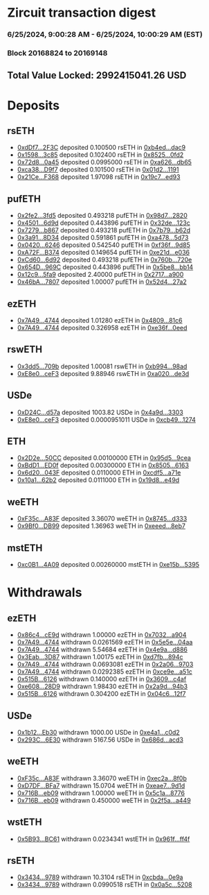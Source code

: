 # Zircuit transaction digest
### 6/25/2024, 9:00:28 AM - 6/25/2024, 10:00:29 AM (EST)
### Block 20168824 to 20169148

## Total Value Locked: 2992415041.26 USD

# Deposits
## rsETH
- [0xdDf7...2F3C](https://etherscan.io/address/0xdDf7d33Fe1F1F66b9ad044e3461C32ecf91C2F3C) deposited 0.100500 rsETH in [0xb4ed...dac9](https://etherscan.io/tx/0xdDf7d33Fe1F1F66b9ad044e3461C32ecf91C2F3C)
- [0x1598...3c85](https://etherscan.io/address/0x159828722C2a62947B361aDEBB693c38AE493c85) deposited 0.102400 rsETH in [0x8525...0fd2](https://etherscan.io/tx/0x159828722C2a62947B361aDEBB693c38AE493c85)
- [0x72d8...0a45](https://etherscan.io/address/0x72d85f97656C1767570b1D3Db4a3485fd3970a45) deposited 0.0995000 rsETH in [0xa626...db65](https://etherscan.io/tx/0x72d85f97656C1767570b1D3Db4a3485fd3970a45)
- [0xca38...D9f7](https://etherscan.io/address/0xca38f05a73668eAAe4d1704b48a621FeAC19D9f7) deposited 0.101500 rsETH in [0x01d2...1191](https://etherscan.io/tx/0xca38f05a73668eAAe4d1704b48a621FeAC19D9f7)
- [0x21Ce...F368](https://etherscan.io/address/0x21Ced36D3d1f57d29b44e5B80C3bea992082F368) deposited 1.97098 rsETH in [0x19c7...ed93](https://etherscan.io/tx/0x21Ced36D3d1f57d29b44e5B80C3bea992082F368)
## pufETH
- [0x2fe2...3fd5](https://etherscan.io/address/0x2fe2666C4521749e1EcA6A4367931b9CA30E3fd5) deposited 0.493218 pufETH in [0x98d7...2820](https://etherscan.io/tx/0x2fe2666C4521749e1EcA6A4367931b9CA30E3fd5)
- [0x4501...6d9d](https://etherscan.io/address/0x4501d65B7dbee9a67a03De5A3C916B38E67f6d9d) deposited 0.443896 pufETH in [0x32de...123c](https://etherscan.io/tx/0x4501d65B7dbee9a67a03De5A3C916B38E67f6d9d)
- [0x7279...b867](https://etherscan.io/address/0x7279bd54eFA05efD5b57EAa89D152872731Cb867) deposited 0.493218 pufETH in [0x7b79...b62d](https://etherscan.io/tx/0x7279bd54eFA05efD5b57EAa89D152872731Cb867)
- [0x3a91...8D34](https://etherscan.io/address/0x3a91F32fCb28043A9F6C1eb0b4D7a50219528D34) deposited 0.591861 pufETH in [0xa478...5d73](https://etherscan.io/tx/0x3a91F32fCb28043A9F6C1eb0b4D7a50219528D34)
- [0x0420...6246](https://etherscan.io/address/0x0420ce86E30b4796BD50CE981BC5448f10A86246) deposited 0.542540 pufETH in [0xf36f...9d85](https://etherscan.io/tx/0x0420ce86E30b4796BD50CE981BC5448f10A86246)
- [0xA72F...B374](https://etherscan.io/address/0xA72FDF794b3e2737976c36Ec42362dcB9473B374) deposited 0.149654 pufETH in [0xe21d...e036](https://etherscan.io/tx/0xA72FDF794b3e2737976c36Ec42362dcB9473B374)
- [0xCd60...6d92](https://etherscan.io/address/0xCd60C1aeA6a26b9817145a03c18909087B266d92) deposited 0.493218 pufETH in [0x760b...720e](https://etherscan.io/tx/0xCd60C1aeA6a26b9817145a03c18909087B266d92)
- [0x654D...969C](https://etherscan.io/address/0x654DFF41D51c230FA400205A633101C5C1f1969C) deposited 0.443896 pufETH in [0x5be8...bb14](https://etherscan.io/tx/0x654DFF41D51c230FA400205A633101C5C1f1969C)
- [0x12c9...5fa9](https://etherscan.io/address/0x12c9fEedB65147e4e2Bc382F4Fe0a821a4075fa9) deposited 2.40000 pufETH in [0x2717...a900](https://etherscan.io/tx/0x12c9fEedB65147e4e2Bc382F4Fe0a821a4075fa9)
- [0x46bA...7807](https://etherscan.io/address/0x46bA67B3e813E1bFE722f835F10f01d55Dc87807) deposited 1.00007 pufETH in [0x52d4...27a2](https://etherscan.io/tx/0x46bA67B3e813E1bFE722f835F10f01d55Dc87807)
## ezETH
- [0x7A49...4744](https://etherscan.io/address/0x7A493Be5c2ce014cD049Bf178a1ac0Db1B434744) deposited 1.01280 ezETH in [0x4809...81c6](https://etherscan.io/tx/0x7A493Be5c2ce014cD049Bf178a1ac0Db1B434744)
- [0x7A49...4744](https://etherscan.io/address/0x7A493Be5c2ce014cD049Bf178a1ac0Db1B434744) deposited 0.326958 ezETH in [0xe36f...0eed](https://etherscan.io/tx/0x7A493Be5c2ce014cD049Bf178a1ac0Db1B434744)
## rswETH
- [0x3dd5...709b](https://etherscan.io/address/0x3dd54285c649135127404E30a335c6667cD5709b) deposited 1.00081 rswETH in [0xb994...98ad](https://etherscan.io/tx/0x3dd54285c649135127404E30a335c6667cD5709b)
- [0xE8e0...ceF3](https://etherscan.io/address/0xE8e05364EAA14DDDA1583DfD2A354291e905ceF3) deposited 9.88946 rswETH in [0xa020...de3d](https://etherscan.io/tx/0xE8e05364EAA14DDDA1583DfD2A354291e905ceF3)
## USDe
- [0xD24C...d57a](https://etherscan.io/address/0xD24Cfe2d0fa81369ca6291c28ac5426e16B6d57a) deposited 1003.82 USDe in [0x4a9d...3303](https://etherscan.io/tx/0xD24Cfe2d0fa81369ca6291c28ac5426e16B6d57a)
- [0xE8e0...ceF3](https://etherscan.io/address/0xE8e05364EAA14DDDA1583DfD2A354291e905ceF3) deposited 0.0000951011 USDe in [0xcb49...1274](https://etherscan.io/tx/0xE8e05364EAA14DDDA1583DfD2A354291e905ceF3)
## ETH
- [0x2D2e...50CC](https://etherscan.io/address/0x2D2e9A2b971d7c03BcaB2ff439337fC00D0F50CC) deposited 0.00100000 ETH in [0x95d5...9cea](https://etherscan.io/tx/0x2D2e9A2b971d7c03BcaB2ff439337fC00D0F50CC)
- [0xBdD1...ED0f](https://etherscan.io/address/0xBdD186473305E629ED5a72E01d95Ce55f1B8ED0f) deposited 0.00300000 ETH in [0x8505...6163](https://etherscan.io/tx/0xBdD186473305E629ED5a72E01d95Ce55f1B8ED0f)
- [0x6d20...043F](https://etherscan.io/address/0x6d20296392F6E8A41E1982Ab65cef428F18c043F) deposited 0.0110000 ETH in [0xcdf5...a71e](https://etherscan.io/tx/0x6d20296392F6E8A41E1982Ab65cef428F18c043F)
- [0x10a1...62b2](https://etherscan.io/address/0x10a10Aa67635C2905eCe964cB8Ed01ACDe0D62b2) deposited 0.0111000 ETH in [0x19d8...e49d](https://etherscan.io/tx/0x10a10Aa67635C2905eCe964cB8Ed01ACDe0D62b2)
## weETH
- [0xF35c...A83F](https://etherscan.io/address/0xF35c3283Ee8776Eb10c1f961b015C6788074A83F) deposited 3.36070 weETH in [0x8745...d333](https://etherscan.io/tx/0xF35c3283Ee8776Eb10c1f961b015C6788074A83F)
- [0x9Bf0...DB99](https://etherscan.io/address/0x9Bf0EA70Fa1f3Db7FC78acb56069E9C260c3DB99) deposited 1.36963 weETH in [0xeeed...8eb7](https://etherscan.io/tx/0x9Bf0EA70Fa1f3Db7FC78acb56069E9C260c3DB99)
## mstETH
- [0xc0B1...4A09](https://etherscan.io/address/0xc0B1E8CA2798Ea6a7a7879e7c03BCEBFef2c4A09) deposited 0.00260000 mstETH in [0xe15b...5395](https://etherscan.io/tx/0xc0B1E8CA2798Ea6a7a7879e7c03BCEBFef2c4A09)
# Withdrawals
## ezETH
- [0x86c4...cE9d](https://etherscan.io/address/0x86c48d779D2a734918D2191c412D555e3171cE9d) withdrawn 1.00000 ezETH in [0x7032...a904](https://etherscan.io/tx/0x86c48d779D2a734918D2191c412D555e3171cE9d)
- [0x7A49...4744](https://etherscan.io/address/0x7A493Be5c2ce014cD049Bf178a1ac0Db1B434744) withdrawn 0.0261569 ezETH in [0x5e5e...04aa](https://etherscan.io/tx/0x7A493Be5c2ce014cD049Bf178a1ac0Db1B434744)
- [0x7A49...4744](https://etherscan.io/address/0x7A493Be5c2ce014cD049Bf178a1ac0Db1B434744) withdrawn 5.54684 ezETH in [0x4e9a...d886](https://etherscan.io/tx/0x7A493Be5c2ce014cD049Bf178a1ac0Db1B434744)
- [0x3Eab...3D87](https://etherscan.io/address/0x3Eabc71D6158a4bA3eD4ef0AB0cBA9849D823D87) withdrawn 1.00175 ezETH in [0xd7fb...894c](https://etherscan.io/tx/0x3Eabc71D6158a4bA3eD4ef0AB0cBA9849D823D87)
- [0x7A49...4744](https://etherscan.io/address/0x7A493Be5c2ce014cD049Bf178a1ac0Db1B434744) withdrawn 0.0693081 ezETH in [0x2a06...9703](https://etherscan.io/tx/0x7A493Be5c2ce014cD049Bf178a1ac0Db1B434744)
- [0x7A49...4744](https://etherscan.io/address/0x7A493Be5c2ce014cD049Bf178a1ac0Db1B434744) withdrawn 0.0292385 ezETH in [0xce9e...a51c](https://etherscan.io/tx/0x7A493Be5c2ce014cD049Bf178a1ac0Db1B434744)
- [0x515B...6126](https://etherscan.io/address/0x515B4c583a95f96Ce9486b725a178AEa1ff86126) withdrawn 0.140000 ezETH in [0x3609...c4af](https://etherscan.io/tx/0x515B4c583a95f96Ce9486b725a178AEa1ff86126)
- [0xe608...28D9](https://etherscan.io/address/0xe608582Ee087fB1Eb30bd765394e3198193428D9) withdrawn 1.98430 ezETH in [0x2a9d...94b3](https://etherscan.io/tx/0xe608582Ee087fB1Eb30bd765394e3198193428D9)
- [0x515B...6126](https://etherscan.io/address/0x515B4c583a95f96Ce9486b725a178AEa1ff86126) withdrawn 0.304200 ezETH in [0x04c6...12f7](https://etherscan.io/tx/0x515B4c583a95f96Ce9486b725a178AEa1ff86126)
## USDe
- [0x1b12...Eb30](https://etherscan.io/address/0x1b125443d99CE686C51fe194F46161917f06Eb30) withdrawn 1000.00 USDe in [0xe4a1...c0d2](https://etherscan.io/tx/0x1b125443d99CE686C51fe194F46161917f06Eb30)
- [0x293C...6E30](https://etherscan.io/address/0x293C6937D8D82e05B01335F7B33FBA0c8e256E30) withdrawn 5167.56 USDe in [0x686d...acd3](https://etherscan.io/tx/0x293C6937D8D82e05B01335F7B33FBA0c8e256E30)
## weETH
- [0xF35c...A83F](https://etherscan.io/address/0xF35c3283Ee8776Eb10c1f961b015C6788074A83F) withdrawn 3.36070 weETH in [0xec2a...8f0b](https://etherscan.io/tx/0xF35c3283Ee8776Eb10c1f961b015C6788074A83F)
- [0xD7DF...BFa7](https://etherscan.io/address/0xD7DF7E085214743530afF339aFC420c7c720BFa7) withdrawn 15.0704 weETH in [0xeae7...9d1d](https://etherscan.io/tx/0xD7DF7E085214743530afF339aFC420c7c720BFa7)
- [0x716B...eb09](https://etherscan.io/address/0x716B0761B02db102f72950544411e1bC80bbeb09) withdrawn 1.00000 weETH in [0x5c1a...8776](https://etherscan.io/tx/0x716B0761B02db102f72950544411e1bC80bbeb09)
- [0x716B...eb09](https://etherscan.io/address/0x716B0761B02db102f72950544411e1bC80bbeb09) withdrawn 0.450000 weETH in [0x2f5a...a449](https://etherscan.io/tx/0x716B0761B02db102f72950544411e1bC80bbeb09)
## wstETH
- [0x5B93...BC61](https://etherscan.io/address/0x5B9337EEB9d0A9013cEa4b0C80178087492EBC61) withdrawn 0.0234341 wstETH in [0x961f...ff4f](https://etherscan.io/tx/0x5B9337EEB9d0A9013cEa4b0C80178087492EBC61)
## rsETH
- [0x3434...9789](https://etherscan.io/address/0x34349c5569e7B846c3558961552D2202760A9789) withdrawn 10.3104 rsETH in [0xcbda...0e9a](https://etherscan.io/tx/0x34349c5569e7B846c3558961552D2202760A9789)
- [0x3434...9789](https://etherscan.io/address/0x34349c5569e7B846c3558961552D2202760A9789) withdrawn 0.0990518 rsETH in [0x0a5c...5208](https://etherscan.io/tx/0x34349c5569e7B846c3558961552D2202760A9789)
